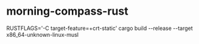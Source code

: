 # morning-compass-rust
RUSTFLAGS='-C target-feature=+crt-static' cargo build --release --target x86_64-unknown-linux-musl
